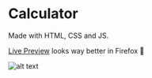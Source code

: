 # Calculator

Made with HTML, CSS and JS.

[Live Preview](https://jekplex.github.io/calculator/) looks way better in Firefox :shrug:

![alt text](https://cdn.discordapp.com/attachments/668795585398177803/924304938752937994/unknown.png)
